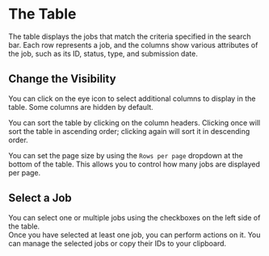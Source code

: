# The Table

The table displays the jobs that match the criteria specified in the search bar. Each row represents a job, and the columns show various attributes of the job, such as its ID, status, type, and submission date.

## Change the Visibility

You can click on the eye icon to select additional columns to display in the table. Some columns are hidden by default.

You can sort the table by clicking on the column headers. Clicking once will sort the table in ascending order; clicking again will sort it in descending order.

You can set the page size by using the `Rows per page` dropdown at the bottom of the table. This allows you to control how many jobs are displayed per page.

## Select a Job

You can select one or multiple jobs using the checkboxes on the left side of the table.  
Once you have selected at least one job, you can perform actions on it. You can manage the selected jobs or copy their IDs to your clipboard.
